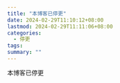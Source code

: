 ```yaml
---
title: "本博客已停更"
date: 2024-02-29T11:10:12+08:00
lastmod: 2024-02-29T11:11:06+08:00
categories:
  - 停更
tags: 
summary: ""
---
```

本博客已停更
